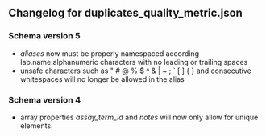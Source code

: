 ## Changelog for duplicates_quality_metric.json

### Schema version 5

* *aliases* now must be properly namespaced according lab.name:alphanumeric characters with no leading or trailing spaces
* unsafe characters such as " # @ % $ ^ & | ~ ; ` [ ] { } and consecutive whitespaces will no longer be allowed in the alias

### Schema version 4

* array properties *assay_term_id* and *notes* will now only allow for unique elements.